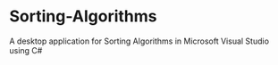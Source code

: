 # Sorting-Algorithms
A desktop application for Sorting Algorithms in Microsoft Visual Studio using C#  
